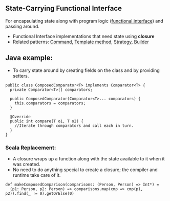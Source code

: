 ## State-Carrying Functional Interface

For encapsulating state along with program logic ([functional interface](https://github.com/OndrejKucera/knowledge_patterns/blob/master/Functional_Interface.md)) and passing around.

 - Functional Interface implementations that need state using **closure**
 - Related patterns: [Command](), [Template method](), [Strategy](), [Builder]()
 
 ## Java example:
  - To carry state around by creating fields on the class and by providing setters.
  ```
  public class ComposedComparator<T> implements Comparator<T> {
    private Comparator<T>[] comparators;
    
    public ComposedComparator(Comparator<T>... comparators) {
      this.comparators = comparators;
    }
    
    @Override
    public int compare(T o1, T o2) {
      //Iterate through comparators and call each in turn.​
    }
  }
  ```
 
 ### Scala Replacement:
  - A closure wraps up a function along with the state available to it when it was created. 
  - No need to do anything special to create a closure; the compiler and runtime take care of it.
  ```
  def makeComposedComparison(comparisons: (Person, Person) => Int*) = 	
    (p1: Person, p2: Person) => comparisons.map(cmp => cmp(p1, p2)).find(_ != 0).getOrElse(0)
  ```
